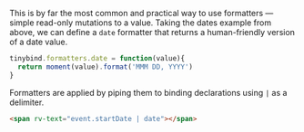 This is by far the most common and practical way to use formatters &mdash; simple read-only mutations to a value. Taking the dates example from above, we can define a `date` formatter that returns a human-friendly version of a date value.

```javascript
tinybind.formatters.date = function(value){
  return moment(value).format('MMM DD, YYYY')
}
```

Formatters are applied by piping them to binding declarations using `|` as a delimiter.

```html
<span rv-text="event.startDate | date"></span>
```
